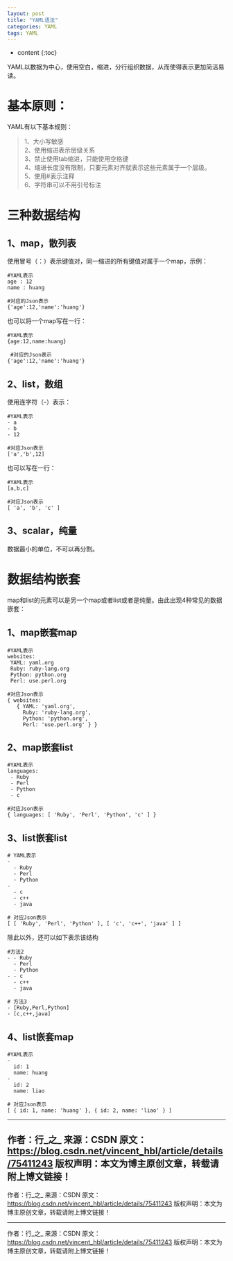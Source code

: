 ```yaml
---
layout: post
title: "YAML语法"
categories: YAML
tags: YAML
---
```

* content
{:toc}




YAML以数据为中心，使用空白，缩进，分行组织数据，从而使得表示更加简洁易读。

# 基本原则：
YAML有以下基本规则：   
> 1、大小写敏感   
> 2、使用缩进表示层级关系   
> 3、禁止使用tab缩进，只能使用空格键  
> 4、缩进长度没有限制，只要元素对齐就表示这些元素属于一个层级。   
> 5、使用#表示注释   
> 6、字符串可以不用引号标注  

# 三种数据结构
## 1、map，散列表 
使用冒号（：）表示键值对，同一缩进的所有键值对属于一个map，示例：  

```
#YAML表示
age : 12
name : huang

#对应的Json表示
{'age':12,'name':'huang'}
```

也可以将一个map写在一行： 
```
#YAML表示
{age:12,name:huang}

 #对应的Json表示
{'age':12,'name':'huang'}
```

## 2、list，数组 
使用连字符（-）表示：
```
#YAML表示
- a
- b
- 12

#对应Json表示
['a','b',12]
```

也可以写在一行：    
```
#YAML表示
[a,b,c]

#对应Json表示
[ 'a', 'b', 'c' ]
```

## 3、scalar，纯量 
数据最小的单位，不可以再分割。

# 数据结构嵌套
  map和list的元素可以是另一个map或者list或者是纯量。由此出现4种常见的数据嵌套：  
## 1、map嵌套map

```
#YAML表示
websites:
 YAML: yaml.org 
 Ruby: ruby-lang.org 
 Python: python.org 
 Perl: use.perl.org 

#对应Json表示
{ websites: 
   { YAML: 'yaml.org',
     Ruby: 'ruby-lang.org',
     Python: 'python.org',
     Perl: 'use.perl.org' } }
```
## 2、map嵌套list
```
#YAML表示
languages:
 - Ruby
 - Perl
 - Python 
 - c

#对应Json表示
{ languages: [ 'Ruby', 'Perl', 'Python', 'c' ] }
```
## 3、list嵌套list
```
# YAML表示
- 
  - Ruby
  - Perl
  - Python 
- 
  - c
  - c++
  - java

# 对应Json表示
[ [ 'Ruby', 'Perl', 'Python' ], [ 'c', 'c++', 'java' ] ]
```

除此以外，还可以如下表示该结构  
```  
#方法2
- - Ruby
  - Perl
  - Python 
- - c
  - c++
  - java

# 方法3
- [Ruby,Perl,Python]
- [c,c++,java]
```
## 4、list嵌套map
```
#YAML表示
-
  id: 1
  name: huang
-
  id: 2
  name: liao

# 对应Json表示
[ { id: 1, name: 'huang' }, { id: 2, name: 'liao' } ]
```


--------------------- 
作者：行_之_ 
来源：CSDN 
原文：https://blog.csdn.net/vincent_hbl/article/details/75411243 
版权声明：本文为博主原创文章，转载请附上博文链接！
--------------------- 
作者：行_之_ 
来源：CSDN 
原文：https://blog.csdn.net/vincent_hbl/article/details/75411243 
版权声明：本文为博主原创文章，转载请附上博文链接！



--------------------- 
作者：行_之_ 
来源：CSDN 
原文：https://blog.csdn.net/vincent_hbl/article/details/75411243 
版权声明：本文为博主原创文章，转载请附上博文链接！
